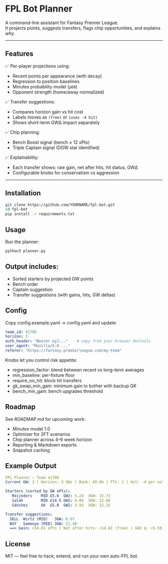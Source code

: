 # FPL Bot Planner

A command-line assistant for Fantasy Premier League.  
It projects points, suggests transfers, flags chip opportunities, and explains *why*.  

---

## Features

✅ Per-player projections using:
- Recent points per appearance (with decay)
- Regression to position baselines
- Minutes probability model (`p60`)
- Opponent strength (home/away normalized)

✅ Transfer suggestions:
- Compares horizon gain vs hit cost
- Labels moves as `(free)` or `(uses -4 hit)`
- Shows short-term GWΔ impact separately

✅ Chip planning:
- Bench Boost signal (bench ≥ 12 xPts)
- Triple Captain signal (DGW star identified)

✅ Explainability:
- Each transfer shows: raw gain, net after hits, hit status, GWΔ
- Configurable knobs for conservatism vs aggression

---

## Installation

```bash
git clone https://github.com/YOURNAME/fpl-bot.git
cd fpl-bot
pip install -r requirements.txt
```

## Usage
Run the planner:

```bash
python3 planner.py
```

## Output includes:

- Sorted starters by projected GW points
- Bench order
- Captain suggestion
- Transfer suggestions (with gains, hits, GW deltas)

## Config
Copy config.example.yaml → config.yaml and update:

``` yaml
team_id: 41706
horizon: 3
auth_header: "Bearer eyJ..."    # copy from your browser devtools
user_agent: "Mozilla/5.0 ..."
referer: "https://fantasy.premierleague.com/my-team"
```

Knobs let you control risk appetite:

- regression_factor: blend between recent vs long-term averages
- min_baseline: per-fixture floor
- require_no_hit: block hit transfers
- gk_swap_min_gain: minimum gain to bother with backup GK
- bench_min_gain: bench upgrades threshold

## Roadmap
See ROADMAP.md for upcoming work:

- Minutes model 1.0
- Optimizer for 2FT scenarios
- Chip planner across 4–6 week horizon
- Reporting & Markdown exports
- Snapshot caching

## Example Output
```yaml
FPL Planner – Team 41706
Current GW: 2 | Horizon: 3 GWs | Bank: £0.0m | FTs: 1 | Hit: -4 per extra

Starters (sorted by GW xPts):
   Reijnders    MID £5.6  GW2: 5.24  3GW: 15.73
   Salah        MID £14.5 GW2: 4.00  3GW: 13.08
   Sánchez      GK  £5.0  GW2: 3.93  3GW: 12.25

Transfer suggestions:
  SELL  Wirtz (MID)   3GW: 6.67
  BUY   Semenyo (MID) 3GW: 21.48
  ==> Gain: +14.81 xPts | Net after hits: +14.81 (free) | GW2 Δ: +5.59
  ```

## License
MIT — feel free to hack, extend, and run your own auto-FPL bot.